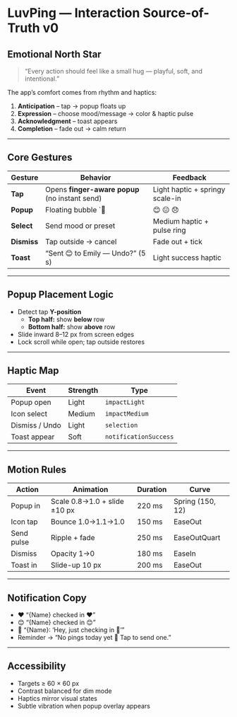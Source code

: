 # LuvPing — Interaction Source-of-Truth v0

## Emotional North Star
> “Every action should feel like a small hug — playful, soft, and intentional.”

The app’s comfort comes from rhythm and haptics:
1. **Anticipation** – tap → popup floats up  
2. **Expression** – choose mood/message → color & haptic pulse  
3. **Acknowledgment** – toast appears  
4. **Completion** – fade out → calm return

---

## Core Gestures

| Gesture | Behavior | Feedback |
|----------|-----------|-----------|
| **Tap** | Opens **finger-aware popup** (no instant send) | Light haptic + springy scale-in |
| **Popup** | Floating bubble `🤍 | 😊 😐 😞 | 💬` | Blur backdrop + soft vibration |
| **Select** | Send mood or preset | Medium haptic + pulse ring |
| **Dismiss** | Tap outside → cancel | Fade out + tick |
| **Toast** | “Sent 😊 to Emily — Undo?” (5 s) | Light success haptic |

---

## Popup Placement Logic
- Detect tap **Y-position**
  - **Top half:** show **below** row  
  - **Bottom half:** show **above** row
- Slide inward 8–12 px from screen edges
- Lock scroll while open; tap outside restores

---

## Haptic Map
| Event | Strength | Type |
|--------|-----------|------|
| Popup open | Light | `impactLight` |
| Icon select | Medium | `impactMedium` |
| Dismiss / Undo | Light | `selection` |
| Toast appear | Soft | `notificationSuccess` |

---

## Motion Rules
| Action | Animation | Duration | Curve |
|---------|------------|-----------|--------|
| Popup in | Scale 0.8→1.0 + slide ±10 px | 220 ms | Spring (150, 12) |
| Icon tap | Bounce 1.0→1.1→1.0 | 150 ms | EaseOut |
| Send pulse | Ripple + fade | 250 ms | EaseOutQuart |
| Dismiss | Opacity 1→0 | 180 ms | EaseIn |
| Toast in | Slide-up 10 px | 200 ms | EaseOut |

---

## Notification Copy
- ❤️ “{Name} checked in ❤️”  
- 😊 “{Name} checked in 😊”  
- 💬 “{Name}: ‘Hey, just checking in 💭’”  
- Reminder → “No pings today yet 💭 Tap to send one.”

---

## Accessibility
- Targets ≥ 60 × 60 px  
- Contrast balanced for dim mode  
- Haptics mirror visual states  
- Subtle vibration when popup overlay appears
